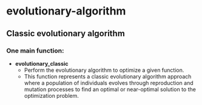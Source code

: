 # evolutionary-algorithm
## Classic evolutionary algorithm

### One main function:
- **evolutionary_classic**
  - Perform the evolutionary algorithm to optimize a given function.
  - This function represents a classic evolutionary algorithm approach where a
    population of individuals evolves through reproduction and mutation processes
    to find an optimal or near-optimal solution to the optimization problem.

